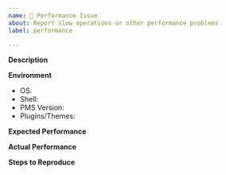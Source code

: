 ```yaml
---
name: 🐢 Performance Issue
about: Report slow operations or other performance problems
label: performance

---
```


**Description**
<!-- Describe the performance issue and where it occurs. -->

**Environment**
<!-- Provide OS, shell, PMS version, and any plugins or themes involved. -->
- OS:
- Shell:
- PMS Version:
- Plugins/Themes:

**Expected Performance**
<!-- Describe the expected performance. -->

**Actual Performance**
<!-- Describe the actual performance and include any metrics if available. -->

**Steps to Reproduce**
<!-- List the steps to reproduce the performance issue. -->
